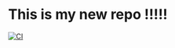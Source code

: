 # This is my new repo !!!!!

[![CI](https://github.com/xxxpegaxxx/cjv2/actions/workflows/main.yml/badge.svg)](https://github.com/xxxpegaxxx/cjv2/actions/workflows/main.yml)
